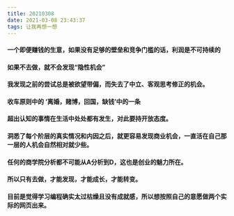```yaml
---
title: 20210308
date: 2021-03-08 23:43:37
tags: 让我再想一想
---
```

#### 一个即便赚钱的生意，如果没有足够的壁垒和竞争门槛的话，利润是不可持续的
#### 如果不去做，就不会发现“隐性机会”
#### 我发现之前的尝试总是被欲望带偏，而失去了中立、客观思考修正的机会。
#### 收车原则中的 ‘离婚，赌博，回国，缺钱’中的一条
#### 超出认知的事情在生活中处处都有发生，对此要持开放态度。
#### 洞悉了每个阶层的真实情况和内因之后，就更容易发现商业机会，一直活在自己那一层的人机会自然相对就少些。
#### 任何的商学院分析都不可能从A分析到D，这也是创业的魅力所在。
#### 所以只有去做，才能发现，才能成长，才能转变。

#### 目前是觉得学习编程确实太过枯燥且没有成就感，所以想按照自己的意愿做两个实际的网页出来。